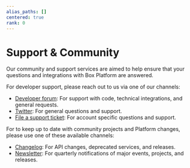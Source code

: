```yaml
---
alias_paths: []
centered: true
rank: 0
---
```


# Support & Community

Our community and support services are aimed to help ensure that your questions
and integrations with Box Platform are answered.

For developer support, please reach out to us via one of our channels:

- [Developer forum][forum]: For support with code, technical integrations, and
  general requests.
- [Twitter][twitter]: For general questions and support.
- [File a support ticket][support]: For account specific questions and support.

For to keep up to date with community projects and Platform changes, please use
one of these available channels:

- [Changelog](page://changelog): For API changes, deprecated services, and
  releases.
- [Newsletter](page://newsletter): For quarterly notifications of major events,
  projects, and releases.

[forum]: https://community.box.com/t5/Developer-Forum/bd-p/DeveloperForum
[twitter]: https://twitter.com/BoxPlatform
[support]: https://community.box.com/t5/custom/page/page-id/BoxSearchLithiumTKB
